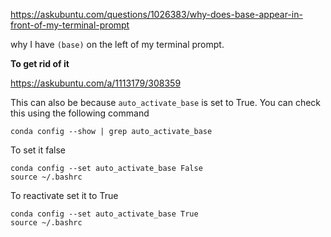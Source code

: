 https://askubuntu.com/questions/1026383/why-does-base-appear-in-front-of-my-terminal-prompt

why I have `(base)` on the left of my terminal prompt.

**To get rid of it**

https://askubuntu.com/a/1113179/308359

This can also be because `auto_activate_base` is set to True. You can check this using the following command

    conda config --show | grep auto_activate_base

To set it false

    conda config --set auto_activate_base False
    source ~/.bashrc

To reactivate set it to True

    conda config --set auto_activate_base True
    source ~/.bashrc
